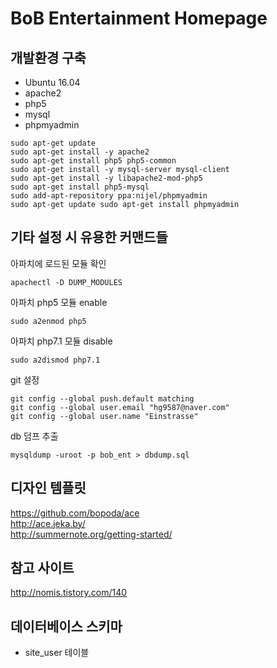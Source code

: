 # BoB Entertainment Homepage

## 개발환경 구축
- Ubuntu 16.04
- apache2
- php5
- mysql
- phpmyadmin
```
sudo apt-get update
sudo apt-get install -y apache2
sudo apt-get install php5 php5-common
sudo apt-get install -y mysql-server mysql-client
sudo apt-get install -y libapache2-mod-php5
sudo apt-get install php5-mysql
sudo add-apt-repository ppa:nijel/phpmyadmin
sudo apt-get update sudo apt-get install phpmyadmin 
```

## 기타 설정 시 유용한 커맨드들
아파치에 로드된 모듈 확인
```
apachectl -D DUMP_MODULES
```
아파치 php5 모듈 enable
```
sudo a2enmod php5
```
아파치 php7.1 모듈 disable
```
sudo a2dismod php7.1
```
git 설정
```
git config --global push.default matching
git config --global user.email "hg9587@naver.com"
git config --global user.name "Einstrasse"
```

db 덤프 추출

```
mysqldump -uroot -p bob_ent > dbdump.sql
```

## 디자인 템플릿
https://github.com/bopoda/ace    
http://ace.jeka.by/    
http://summernote.org/getting-started/

## 참고 사이트
http://nomis.tistory.com/140

## 데이터베이스 스키마
- site_user 테이블

